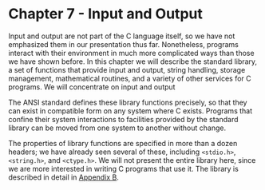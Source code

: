 # Chapter 7 - Input and Output

Input and output are not part of the C language itself, so we have not emphasized them in our presentation thus far. Nonetheless, programs interact with their environment in much more complicated ways than those we have shown before. In this chapter we will describe the standard library, a set of functions that provide input and output, string handling, storage management, mathematical routines, and a variety of other services for C programs. We will concentrate on input and output

The ANSI standard defines these library functions precisely, so that they can exist in compatible form on any system where C exists. Programs that confine their system interactions to facilities provided by the standard library can be moved from one system to another without change.

The properties of library functions are specified in more than a dozen headers; we have already seen several of these, including `<stdio.h>`, `<string.h>`, and `<ctype.h>`. We will not present the entire library here, since we are more interested in writing C programs that use it. The library is described in detail in [Appendix B](../AppendixB/B0.md).
